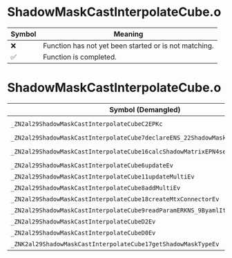 # ShadowMaskCastInterpolateCube.o
| Symbol | Meaning 
| ------------- | ------------- 
| :x: | Function has not yet been started or is not matching. 
| :white_check_mark: | Function is completed. 


# ShadowMaskCastInterpolateCube.o
| Symbol (Demangled) | Symbol (Mangled) | Decompiled? |
| ------------- |  ------------- | ------------- |
| `_ZN2al29ShadowMaskCastInterpolateCubeC2EPKc` | `al::ShadowMaskCastInterpolateCube::ShadowMaskCastInterpolateCube(char const*)` | :white_check_mark: |
| `_ZN2al29ShadowMaskCastInterpolateCube7declareENS_22ShadowMaskDrawCategoryE` | `al::ShadowMaskCastInterpolateCube::declare(al::ShadowMaskDrawCategory)` | :white_check_mark: |
| `_ZN2al29ShadowMaskCastInterpolateCube16calcShadowMatrixEPN4sead8Matrix34IfEE` | `al::ShadowMaskCastInterpolateCube::calcShadowMatrix(sead::Matrix34<float> *)` | :white_check_mark: |
| `_ZN2al29ShadowMaskCastInterpolateCube6updateEv` | `al::ShadowMaskCastInterpolateCube::update(void)` | :white_check_mark: |
| `_ZN2al29ShadowMaskCastInterpolateCube11updateMultiEv` | `al::ShadowMaskCastInterpolateCube::updateMulti(void)` | :white_check_mark: |
| `_ZN2al29ShadowMaskCastInterpolateCube8addMultiEv` | `al::ShadowMaskCastInterpolateCube::addMulti(void)` | :white_check_mark: |
| `_ZN2al29ShadowMaskCastInterpolateCube18createMtxConnectorEv` | `al::ShadowMaskCastInterpolateCube::createMtxConnector(void)` | :white_check_mark: |
| `_ZN2al29ShadowMaskCastInterpolateCube9readParamERKNS_9ByamlIterE` | `al::ShadowMaskCastInterpolateCube::readParam(al::ByamlIter const&)` | :white_check_mark: |
| `_ZN2al29ShadowMaskCastInterpolateCubeD2Ev` | `al::ShadowMaskCastInterpolateCube::~ShadowMaskCastInterpolateCube()` | :white_check_mark: |
| `_ZN2al29ShadowMaskCastInterpolateCubeD0Ev` | `al::ShadowMaskCastInterpolateCube::~ShadowMaskCastInterpolateCube()` | :white_check_mark: |
| `_ZNK2al29ShadowMaskCastInterpolateCube17getShadowMaskTypeEv` | `al::ShadowMaskCastInterpolateCube::getShadowMaskType(void)const` | :white_check_mark: |
